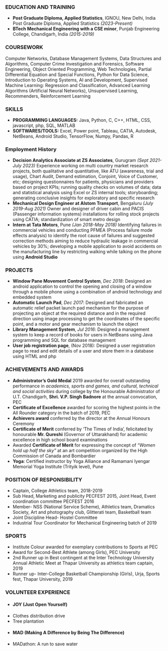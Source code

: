 ### EDUCATION AND TRAINING
- **Post Graduate Diploma, Applied Statistics**, IGNOU, New Delhi, India	Post Graduate Diploma, Applied Statistics _(2023-Present)_
- **BTech Mechanical Engineering with a CSE minor**, Punjab Engineering College, Chandigarh, India _(2015-2019)_

### COURSEWORK
Computer Networks, Database Management Systems, Data Structures and Algorithms, Computer Crime Investigation and Forensics, Software Engineering, Object Oriented Programming, Web Technologies, Partial Differential Equation and Special Functions, Python for Data Science, Introduction to Operating Systems, AI and Development, Supervised Machine Learning: Regression and Classification, Advanced Learning Algorithms (Artificial Neural Networks), Unsupervised Learning, Recommenders, Reinforcement Learning  

### SKILLS
- **PROGRAMMING LANGUAGES:** Java, Python, C, C++, HTML, CSS, javascript, php, SQL, MATLAB
- **SOFTWARES/TOOLS:** Excel, Power point, Tableau, CATIA, Autodesk, NetBeans, Android Studio, TensorFlow, Numpy, Pandas, R

### Employment History
- **Decision Analytics Associate at ZS Associates**, Gurugram _(Sept 2021-July 2023)_
Experience working on multi country market research projects, both qualitative and quantitative, like ATU (awareness, trial and usage), Chart Audit, Demand estimation, Conjoint, Voice of Customer, etc; designing questionnaires for patients, physicians and providers based on project KPIs; running quality checks on volumes of data; data and statistical analysis using Excel or ZS internal tools; storyboarding; generating conclusive insights for exploratory and specific research
- **Mechanical Design Engineer at Alstom Transport**, Bengaluru _(July 2019-Aug 2021)_
Owner and designer of driver cabin and PACIS (Passenger information systems) installations for rolling stock projects using CATIA; standardization of smart metro design
- **Intern at Tata Motors**, Pune _(Jan 2018-May 2018)_
Identifying failures in commercial vehicles and conducting PFMEA (Process failure mode effects analysis) to identify the root cause of failures and suggested correction methods aiming to reduce hydraulic leakage in commercial vehicles by 30%; developing a mobile application to avoid accidents on the manufacturing line by restricting walking while talking on the phone using **Android Studio**

### PROJECTS
- **Window Pane Movement Control System**, _Dec 2018_: Designed an android application to control the opening and closing of a window through a mobile phone using a combination of android technology and embedded system
- **Automatic Launch Pad**, _Dec 2017_: Designed and fabricated an automatic relief packet launch pad mechanism for the purpose of projecting an object at the required distance and in the required direction using image processing to get the coordinates of the specific point, and a motor and gear mechanism to launch the object
- **Library Management System**, _Jul 2016_: Designed a management system to keep a record of books for users in NetBeans using Java programming and SQL for database management
- **User job registration page**, (Nov 2018): Designed a user registration page to read and edit details of a user and store them in a database using HTML and php

### ACHIEVEMENTS AND AWARDS
- **Administrator’s Gold Medal** 2019 awarded for overall outstanding performance in _academics, sports and games, and cultural, technical and social activities_ during college by the Honourable Administrator of U.T. Chandigarh, **Shri. V.P. Singh Badnore** at the annual convocation, PEC
- **Certificate of Excellence** awarded for scoring the highest points in the All Rounder category in the batch of 2019, PEC
- **Achievers award** conferred by the director at the Annual Honours Ceremony
- **Certificate of Merit** conferred by ‘The Times of India’, felicitated by honourable **Mr. Qureshi** (Governor of Uttarakhand) for academic excellence in high school board examinations
- Awarded **Certificate of Merit** for expressing the concept of _“Women hold up half the sky”_ at an art competition organized by the High Commission of Canada and Bombardier
- **Yoga**: Certified instructor by Yoga Alliance and Ramamani Iyengar Memorial Yoga Institute (Trityik level), Pune 

### POSITION OF RESPONSIBILITY
- Captain, College Athletics team, 2018-2019
- Sub Head, Marketing and publicity PECFEST 2015, Joint Head, Event coordination committee PECFEST 2016
- Member- NSS (National Service Scheme), Athletics team, Dramatics Society, Art and photography club, Glitterati team, Basketball team
- Joint Discipline Head- Hostel Committee
- Industrial Tour Coordinator for Mechanical Engineering batch of 2019

### SPORTS
- Institute Colour awarded for exemplary contributions to Sports at PEC
- Award for Second-Best Athlete (among Girls), PEC University
- 2nd Runner up in Best contingent at the Inter Technology University Annual Athletic Meet at Thapar University as athletics team captain, 2019
- Runner up- Inter-College Basketball Championship (Girls), Urja, Sports fest, Thapar University, 2019

### VOLUNTEER EXPERIENCE
- #### JOY (Just Open Yourself)
- Clothes distribution drive
- Tree plantation
- #### MAD (Making A Difference by Being The Difference)
- MADathon: A run to save water
